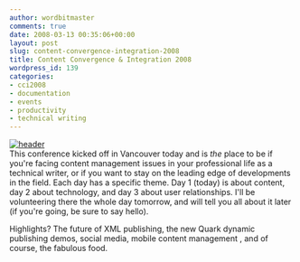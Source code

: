 ```yaml
---
author: wordbitmaster
comments: true
date: 2008-03-13 00:35:06+00:00
layout: post
slug: content-convergence-integration-2008
title: Content Convergence & Integration 2008
wordpress_id: 139
categories:
- cci2008
- documentation
- events
- productivity
- technical writing
---
```


[![header](http://wordbit.freehostia.com/wp-content/uploads/2008/03/header.jpg)](http://convergence.confabb.com/conferences/cci2008)   
This conference kicked off in Vancouver today and is _the_ place to be if you're facing content management issues in your professional life as a technical writer, or if you want to stay on the leading edge of developments in the field. Each day has a specific theme. Day 1 (today) is about content, day 2 about technology, and day 3 about user relationships. I'll be volunteering there the whole day tomorrow, and will tell you all about it later (if you're going, be sure to say hello).

Highlights? The future of XML publishing, the new Quark dynamic publishing demos, social media, mobile content management , and of course, the fabulous food. 
